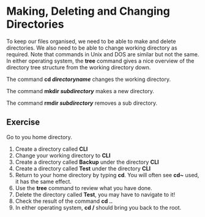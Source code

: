 # Making, Deleting and Changing Directories

To keep our files organised, we need to be able to make and delete directories. We also need to be able to change working directory as required. Note that commands in Unix and DOS are similar but not the same. In either operating system, the **tree** command gives a nice overview of the directory tree structure from the working directory down.&#x20;

The command **cd&#x20;**_**directoryname**_ changes the working directory.&#x20;

The command **mkdir&#x20;**_**subdirectory**_ makes a new directory.

The command **rmdir&#x20;**_**subdirectory**_ removes a sub directory.

## Exercise

Go to you home directory.&#x20;

1. Create a directory called **CLI**
2. Change your working directory to **CLI**
3. Create a directory called **Backup** under the directory **CLI**
4. Create a directory called **Test** under the directory **CLI**
5. Return to your home directory by typing **cd**. You will often see **cd\~** used, it has the same effect.
6. Use the **tree** command to review what you have done.
7. Delete the directory called **Test**, you may have to navigate to it!&#x20;
8. Check the result of the command **cd ..**
9. In either operating system, **cd /** should bring you back to the root.

